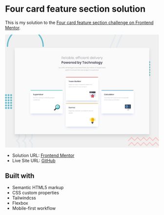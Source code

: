 <h1>Four card feature section solution</h1>

This is my solution to the [Four card feature section challenge on Frontend Mentor](https://www.frontendmentor.io/challenges/four-card-feature-section-weK1eFYK).   



<img src="design/desktop-preview.jpg"></img>



- Solution URL: [Frontend Mentor](https://your-solution-url.com)
- Live Site URL: [GitHub](https://your-live-site-url.com)



<h2>Built with</h2>

- Semantic HTML5 markup
- CSS custom properties
- Tailwindcss
- Flexbox
- Mobile-first workflow
